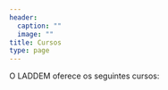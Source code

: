 ```yaml
---
header:
  caption: ""
  image: ""
title: Cursos
type: page
---
```


O LADDEM oferece os seguintes cursos:
